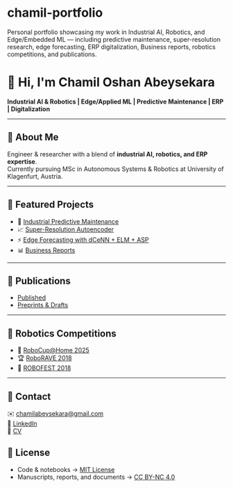 # chamil-portfolio
Personal portfolio showcasing my work in Industrial AI, Robotics, and Edge/Embedded ML — including predictive maintenance, super-resolution research, edge forecasting, ERP digitalization, Business reports, robotics competitions, and publications.

# 👋 Hi, I'm Chamil Oshan Abeysekara  
**Industrial AI & Robotics | Edge/Applied ML | Predictive Maintenance | ERP | Digitalization**

---

## 🔹 About Me
Engineer & researcher with a blend of **industrial AI, robotics, and ERP expertise**.  
Currently pursuing MSc in Autonomous Systems & Robotics at University of Klagenfurt, Austria.  

---

## 🔹 Featured Projects
- 🔧 [Industrial Predictive Maintenance](projects/predictive-maintenance.md)  
- 📈 [Super-Resolution Autoencoder](projects/super-resolution-autoencoder.md)  
- ⚡ [Edge Forecasting with dCeNN + ELM + ASP](projects/edge-forecasting-dcnn-elm-asp.md)  
- 📊 [Business Reports](projects/business-reports.md)  

---

## 🔹 Publications
- [Published](publications/published.md)  
- [Preprints & Drafts](publications/preprints.md)  

---

## 🔹 Robotics Competitions
- 🤖 [RoboCup@Home 2025](competitions/robocup2025.md)  
- 🏆 [RoboRAVE 2018](competitions/roborave2018.md)  
- 🚀 [ROBOFEST 2018](competitions/robofest2018.md)  

---

## 🔹 Contact
✉️ [chamilabeysekara@gmail.com](mailto:chamilabeysekara@gmail.com)  
🔗 [LinkedIn](https://linkedin.com/in/chamil-abeysekara-981951140)  
📄 [CV](docs/cv/Chamil_Abeysekara_CV.pdf)


## 📜 License
- Code & notebooks → [MIT License](LICENSE)  
- Manuscripts, reports, and documents → [CC BY-NC 4.0](LICENSE-DOCS.md)

